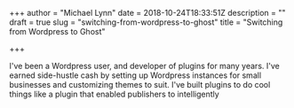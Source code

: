 +++
author = "Michael Lynn"
date = 2018-10-24T18:33:51Z
description = ""
draft = true
slug = "switching-from-wordpress-to-ghost"
title = "Switching from Wordpress to Ghost"

+++

I've been a Wordpress user, and developer of plugins for many years. I've earned side-hustle cash by setting up Wordpress instances for small businesses and customizing themes to suit. I've built plugins to do cool things like a plugin that enabled publishers to intelligently

